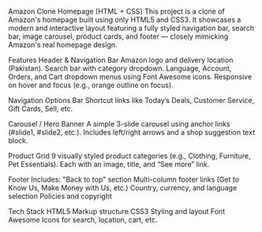 Amazon Clone Homepage (HTML + CSS)
  This project is a clone of Amazon's homepage built using only HTML5 and CSS3. It showcases a modern and interactive layout featuring a fully styled navigation bar, search bar, image carousel, product cards, and footer — closely mimicking Amazon's real homepage design.

Features
  Header & Navigation Bar
      Amazon logo and delivery location (Pakistan).
      Search bar with category dropdown.
      Language, Account, Orders, and Cart dropdown menus using Font Awesome icons.
      Responsive on hover and focus (e.g., orange outline on focus).
    
  Navigation Options Bar
      Shortcut links like Today’s Deals, Customer Service, Gift Cards, Sell, etc.
    
  Carousel / Hero Banner
      A simple 3-slide carousel using anchor links (#slide1, #slide2, etc.).
      Includes left/right arrows and a shop suggestion text block.
      
  Product Grid
      9 visually styled product categories (e.g., Clothing, Furniture, Pet Essentials).
      Each with an image, title, and “See more” link.
      
  Footer
      Includes:
          "Back to top" section
          Multi-column footer links (Get to Know Us, Make Money with Us, etc.)
          Country, currency, and language selection
          Policies and copyright


Tech Stack
  HTML5	Markup structure
  CSS3	Styling and layout
  Font Awesome	Icons for search, location, cart, etc.
